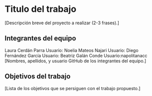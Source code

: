 # Titulo del trabajo

[Descripción breve del proyecto a realizar (2-3 frases).]

## Integrantes del equipo
Laura Cerdán Parra
  Usuario:
Noelia Mateos Najari
  Usuario:
Diego Fernández García
  Usuario:
Beatriz Galán Conde 
  Usuario:napolitanacc
[Nombres, apellidos, y usuario GitHub de los integrantes del equipo.]

## Objetivos del trabajo

[Lista de los objetivos que se persiguen con el trabajo propuesto.]
